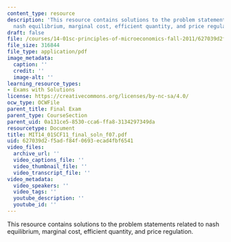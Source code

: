 ```yaml
---
content_type: resource
description: 'This resource contains solutions to the problem statements related to
  nash equilibrium, marginal cost, efficient quantity, and price regulation. '
draft: false
file: /courses/14-01sc-principles-of-microeconomics-fall-2011/627039d2f5adf84f0693ecad4fbf6541_MIT14_01SCF11_final_soln_f07.pdf
file_size: 316844
file_type: application/pdf
image_metadata:
  caption: ''
  credit: ''
  image-alt: ''
learning_resource_types:
- Exams with Solutions
license: https://creativecommons.org/licenses/by-nc-sa/4.0/
ocw_type: OCWFile
parent_title: Final Exam
parent_type: CourseSection
parent_uid: 0a131ce5-8530-cca6-ffa8-3134297349da
resourcetype: Document
title: MIT14_01SCF11_final_soln_f07.pdf
uid: 627039d2-f5ad-f84f-0693-ecad4fbf6541
video_files:
  archive_url: ''
  video_captions_file: ''
  video_thumbnail_file: ''
  video_transcript_file: ''
video_metadata:
  video_speakers: ''
  video_tags: ''
  youtube_description: ''
  youtube_id: ''
---
```

This resource contains solutions to the problem statements related to nash equilibrium, marginal cost, efficient quantity, and price regulation.